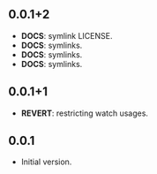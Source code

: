 ## 0.0.1+2

 - **DOCS**: symlink LICENSE.
 - **DOCS**: symlinks.
 - **DOCS**: symlinks.
 - **DOCS**: symlinks.

## 0.0.1+1

 - **REVERT**: restricting watch usages.

## 0.0.1

- Initial version.
